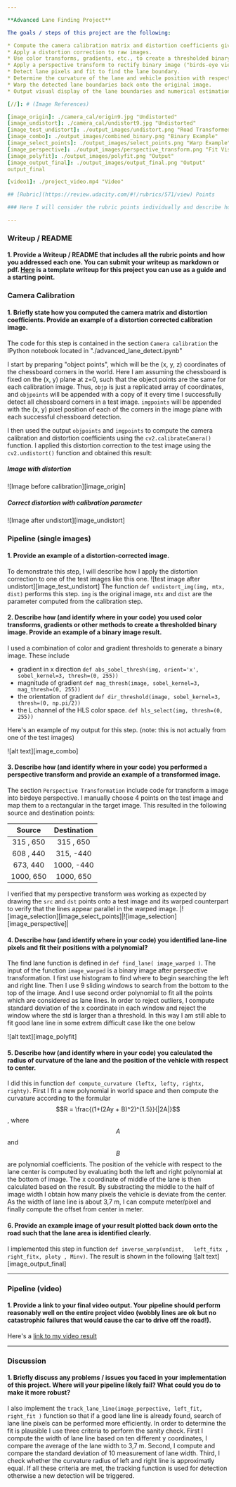 ```yaml
---

**Advanced Lane Finding Project**

The goals / steps of this project are the following:

* Compute the camera calibration matrix and distortion coefficients given a set of chessboard images.
* Apply a distortion correction to raw images.
* Use color transforms, gradients, etc., to create a thresholded binary image.
* Apply a perspective transform to rectify binary image ("birds-eye view").
* Detect lane pixels and fit to find the lane boundary.
* Determine the curvature of the lane and vehicle position with respect to center.
* Warp the detected lane boundaries back onto the original image.
* Output visual display of the lane boundaries and numerical estimation of lane curvature and vehicle position.

[//]: # (Image References)

[image_origin]: ./camera_cal/origin9.jpg "Undistorted"
[image_undistort]: ./camera_cal/undistort9.jpg "Undistorted"
[image_test_undistort]: ./output_images/undistort.png "Road Transformed"
[image_combo]: ./output_images/combined_binary.png "Binary Example"
[image_select_points]: ./output_images/select_points.png "Warp Example"
[image_perspective]: ./output_images/perspective_transform.png "Fit Visual"
[image_polyfit]: ./output_images/polyfit.png "Output"
[image_output_final]: ./output_images/output_final.png "Output"
output_final

[video1]: ./project_video.mp4 "Video"

## [Rubric](https://review.udacity.com/#!/rubrics/571/view) Points

### Here I will consider the rubric points individually and describe how I addressed each point in my implementation.  

---
```


### Writeup / README

#### 1. Provide a Writeup / README that includes all the rubric points and how you addressed each one.  You can submit your writeup as markdown or pdf.  [Here](https://github.com/udacity/CarND-Advanced-Lane-Lines/blob/master/writeup_template.md) is a template writeup for this project you can use as a guide and a starting point.  


### Camera Calibration

#### 1. Briefly state how you computed the camera matrix and distortion coefficients. Provide an example of a distortion corrected calibration image.

The code for this step is contained in the section `Camera calibration` the IPython notebook located in "./advanced_lane_detect.ipynb" 

I start by preparing "object points", which will be the (x, y, z) coordinates of the chessboard corners in the world. Here I am assuming the chessboard is fixed on the (x, y) plane at z=0, such that the object points are the same for each calibration image.  Thus, `objp` is just a replicated array of coordinates, and `objpoints` will be appended with a copy of it every time I successfully detect all chessboard corners in a test image.  `imgpoints` will be appended with the (x, y) pixel position of each of the corners in the image plane with each successful chessboard detection.  

I then used the output `objpoints` and `imgpoints` to compute the camera calibration and distortion coefficients using the `cv2.calibrateCamera()` function.  I applied this distortion correction to the test image using the `cv2.undistort()` function and obtained this result: 
##### Image with distortion
![Image before calibration][image_origin]
##### Correct distortion with calibration parameter
![Image after undistort][image_undistort]

### Pipeline (single images)

#### 1. Provide an example of a distortion-corrected image.

To demonstrate this step, I will describe how I apply the distortion correction to one of the test images like this one.
![test image after undistort][image_test_undistort]
The function `def undistort_img(img, mtx, dist)` performs this step. `img` is the original image, `mtx` and `dist` are the parameter computed from the calibration step.  
#### 2. Describe how (and identify where in your code) you used color transforms, gradients or other methods to create a thresholded binary image.  Provide an example of a binary image result.

I used a combination of color and gradient thresholds to generate a binary image. These include 
* gradient in x direction 
`def abs_sobel_thresh(img, orient='x', sobel_kernel=3, thresh=(0, 255))`
* magnitude of gradient 
`def mag_thresh(image, sobel_kernel=3, mag_thresh=(0, 255))`
* the orientation of gradient 
`def dir_threshold(image, sobel_kernel=3, thresh=(0, np.pi/2))`
* the L channel of the HLS color space. 
`def hls_select(img, thresh=(0, 255))`

Here's an example of my output for this step.  (note: this is not actually from one of the test images)

![alt text][image_combo]

#### 3. Describe how (and identify where in your code) you performed a perspective transform and provide an example of a transformed image.

The section `Perspective Transformation` include code for transform a image into birdeye perspective. I manually choose 4 points on the test image and map them to a rectangular in the target image. 
This resulted in the following source and destination points:

| Source        | Destination   | 
|:-------------:|:-------------:| 
| 315 , 650      | 315 , 650        | 
| 608 , 440     | 315, -440      |
| 673,  440     | 1000, -440      |
| 1000, 650      | 1000, 650       |

I verified that my perspective transform was working as expected by drawing the `src` and `dst` points onto a test image and its warped counterpart to verify that the lines appear parallel in the warped image.
|![image_selection][image_select_points]|![image_selection][image_perspective]|

#### 4. Describe how (and identify where in your code) you identified lane-line pixels and fit their positions with a polynomial?

The find lane function is defined in `def find_lane( image_warped )`. The input of the function `image_warped` is a binary image after perspective transformation. I first use histogram to find where to begin searching the left and right line. Then I use 9 sliding windows to search from the bottom to the top of the image. And I use second order polynomial to fit all the points which are considered as lane lines. In order to reject outliers, I compute standard deviation of the x coordinate in each window and reject the window where the std is larger than a threshold. In this way I am still able to fit good lane line in some extrem difficult case like the one below

![alt text][image_polyfit]

#### 5. Describe how (and identify where in your code) you calculated the radius of curvature of the lane and the position of the vehicle with respect to center.

I did this in function `def compute_curvature (leftx, lefty, rightx, righty)`. First I fit a new polynomial in world space and then compute the curvature according to the formular 
$$R = \frac{(1+(2Ay + B)^2)^{1.5}}{|2A|}$$, where $$A$$ and $$B$$ are polynomial coefficients.
The position of the vehicle with respect to the lane center is computed by evaluating both the left and right polynomial at the bottom of image. The x coordinate of middle of the lane is then calculated based on the result. By substracting the middle to the half of image width I obtain how many pixels the vehicle is deviate from the center. As the width of lane line is about 3,7 m, I can compute meter/pixel and finally compute the offset from center in meter.

#### 6. Provide an example image of your result plotted back down onto the road such that the lane area is identified clearly.

I implemented this step in function `def inverse_warp(undist,   left_fitx , right_fitx, ploty , Minv)`. The result is shown in the following
![alt text][image_output_final]

---

### Pipeline (video)

#### 1. Provide a link to your final video output.  Your pipeline should perform reasonably well on the entire project video (wobbly lines are ok but no catastrophic failures that would cause the car to drive off the road!).

Here's a [link to my video result](https://youtu.be/BQgybqvYK7o)

---

### Discussion

#### 1. Briefly discuss any problems / issues you faced in your implementation of this project.  Where will your pipeline likely fail?  What could you do to make it more robust?

I also implement the `track_lane_line(image_perpective, left_fit, right_fit )` function so that if a good lane line is already found, search  of lane line pixels can be performed more efficiently. In order to determine the fit is plausible I use three criteria to perform the sanity check. First I compute the width of lane line based on ten different y coordinates, I compare the average of the lane width to 3,7 m. Second, I compute and compare the standard deviation of 10 measurement of lane width. Third, I check whether the curvature radius of left and right line is approximatly equal. If all these criteria are met, the tracking function is used for detection otherwise a new detection will be triggered. 


